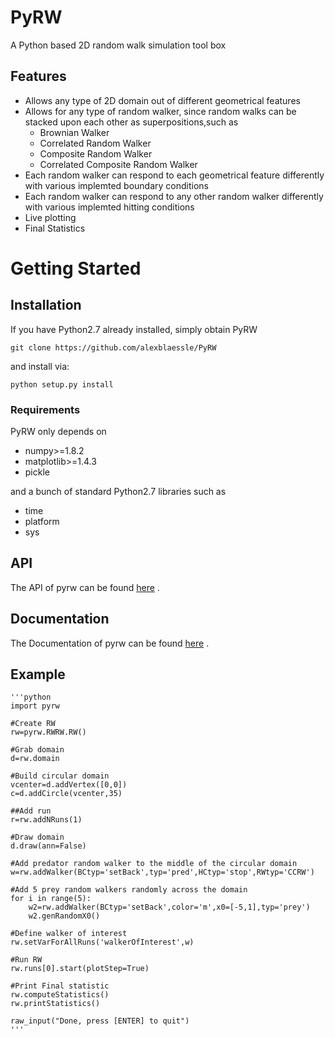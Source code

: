 # PyRW
A Python based 2D random walk simulation tool box

## Features

- Allows any type of 2D domain out of different geometrical features  
- Allows for any type of random walker, since random walks can be stacked upon each other as superpositions,such as 
	+ Brownian Walker
	+ Correlated Random Walker
	+ Composite Random Walker
	+ Correlated Composite Random Walker
- Each random walker can respond to each geometrical feature differently with various implemted boundary conditions
- Each random walker can respond to any other random walker differently with various implemted hitting conditions
- Live plotting
- Final Statistics

# Getting Started

## Installation

If you have Python2.7 already installed, simply obtain PyRW

	git clone https://github.com/alexblaessle/PyRW
	
and install via:

	python setup.py install

### Requirements

PyRW only depends on 

- numpy>=1.8.2
- matplotlib>=1.4.3
- pickle

and a bunch of standard Python2.7 libraries such as

- time
- platform
- sys

## API

The API of pyrw can be found [here](http://pyrw.readthedocs.org/en/latest/pyrw.html#submodules "toAPI") .

## Documentation

The Documentation of pyrw can be found [here](http://pyrw.readthedocs.org/en/latest/pyrw.html "toAPI") .

## Example
	'''python
	import pyrw

	#Create RW
	rw=pyrw.RWRW.RW()

	#Grab domain
	d=rw.domain

	#Build circular domain
	vcenter=d.addVertex([0,0])
	c=d.addCircle(vcenter,35)

	##Add run
	r=rw.addNRuns(1)

	#Draw domain
	d.draw(ann=False)

	#Add predator random walker to the middle of the circular domain
	w=rw.addWalker(BCtyp='setBack',typ='pred',HCtyp='stop',RWtyp='CCRW')

	#Add 5 prey random walkers randomly across the domain
	for i in range(5):
		w2=rw.addWalker(BCtyp='setBack',color='m',x0=[-5,1],typ='prey')
		w2.genRandomX0()

	#Define walker of interest
	rw.setVarForAllRuns('walkerOfInterest',w)

	#Run RW
	rw.runs[0].start(plotStep=True)

	#Print Final statistic
	rw.computeStatistics()
	rw.printStatistics()

	raw_input("Done, press [ENTER] to quit")
	'''